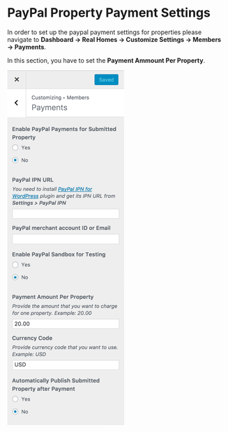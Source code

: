 # PayPal Property Payment Settings

In order to set up the paypal payment settings for properties please navigate to **Dashboard → Real Homes → Customize Settings → Members → Payments**.

In this section, you have to set the **Payment Ammount Per Property**.

![PayPal Property Payment Settings](images/other-features/payment-per-property.png)
